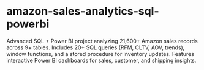 # amazon-sales-analytics-sql-powerbi
Advanced SQL + Power BI project analyzing 21,600+ Amazon sales records across 9+ tables. Includes 20+ SQL queries (RFM, CLTV, AOV, trends), window functions, and a stored procedure for inventory updates. Features interactive Power BI dashboards for sales, customer, and shipping insights.
